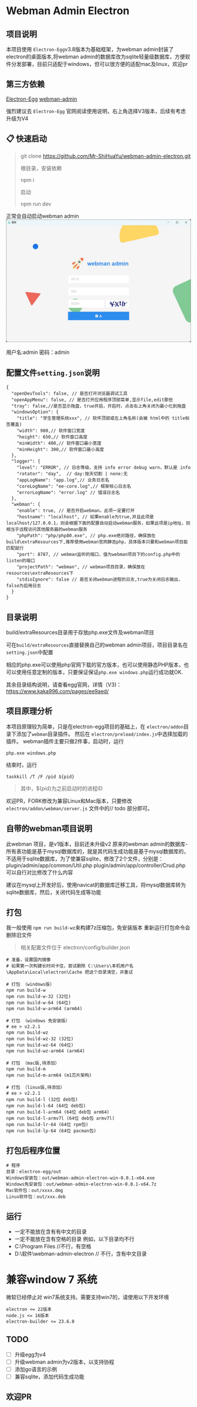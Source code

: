 # Webman Admin Electron

## 项目说明

本项目使用 `Electron-Egg`v3.8版本为基础框架，为webman admin封装了electron的桌面版本,将webman admin的数据库改为sqlite轻量级数据库，方便软件分发部署，目前只适配于windows，但可以很方便的适配mac及linux，欢迎pr

## 第三方依赖

[Electron-Egg](https://www.kaka996.com/)
[webman-admin](https://www.workerman.net/doc/webman-admin/)

强烈建议去 `Electron-Egg` 官网阅读使用说明，右上角选择V3版本，后续有考虑升级为V4

## 📋 快速启动
> git clone https://github.com/Mr-ShiHuaYu/webman-admin-electron.git
> 
> 根目录，安装依赖
> 
> npm i
> 
> 启动
> 
> npm run dev
> 
正常会自动启动webman admin
![](./imgs/run.jpg) 

用户名:admin
密码：admin


## 配置文件`setting.json`说明
```json5
{
  "openDevTools": false, // 是否打开浏览器调试工具
  "openAppMenu": false, // 是否打开应用程序顶部菜单,显示file,edit那些
  "tray": false,//是否显示拖盘，true开启，开启时，点击右上角关闭为最小化到拖盘
  "windowsOption": {
    "title": "学生管理系统xxx", // 软件顶部或左上角名称(会被 html中的 title标签覆盖)
    "width": 980,// 软件窗口宽度
    "height": 650,// 软件窗口高度
    "minWidth": 400,// 软件窗口最小宽度
    "minHeight": 300,// 软件窗口最小高度
  },
  "logger": {
    "level": "ERROR", // 日志等级，支持 info error debug warn，默认是 info
    "rotator": "day",  // day:按天切割 | none:无
    "appLogName": "app.log",// 业务日志名
    "coreLogName": "ee-core.log",// 框架核心日志名
    "errorLogName": "error.log" // 错误日志名
  },
  "webman": {
    "enable": true, // 是否开启webman，此项一定要打开
    "hostname": "localhost", // 如果enable为true,并且此项是localhost/127.0.0.1，则会根据下面的配置自动启动webman服务，如果此项是ip地址，则相当于远程访问其他服务器的webman服务
    "phpPath": "php/php80.exe", // php.exe绝对路径，确保放在 build\extraResources下,推荐使用webman官网静态php，具体版本只要和webman项目能匹配就行
    "port": 8787, // webman监听的端口，值为webman项目下的config.php中的listen的端口
    "projectPath": "webman", // webman项目目录，确保放在resources\extraResources下
    "stdioIgnore": false // 是否关闭webman进程的日志,true为关闭日志输出，false为启用日志
  }
}
```

## 目录说明
build/extraResources目录用于存放php.exe文件及webman项目

可在`build/extraResources`直接替换自己的webman admin项目，项目目录名在`setting.json`中配置

相应的php.exe可以使用php官网下载的官方版本，也可以使用静态PHP版本，也可以使用任意定制的版本，只要保证保证`php.exe windows.php`运行成功就OK.

其余目录结构说明，请查看egg官网，详情（V3)：
https://www.kaka996.com/pages/ee9aed/

## 项目原理分析
本项目原理较为简单，只是在electron-egg项目的基础上，在 `electron/addon`目录下添加了`webman`目录插件。
然后在 `electron/preload/index.js`中选择加载的插件。
webman插件主要只做2件事，启动时，运行

```shell
php.exe windows.php
```
结束时，运行

```shell
taskkill /T /F /pid ${pid}
```
> 其中，${pid}为之前启动时的进程ID

欢迎PR，FORK修改为兼容Linux和Mac版本，只要修改
`electron/addon/webman/server.js` 文件中的// todo 部分即可。

## 自带的webman项目说明
此webman 项目，是v1版本，目前还未升级v2
原来的webman admin的数据库-所有表功能是基于mysql数据库的，就是其代码生成功能是基于mysql数据库的，不适用于sqlite数据库，为了使兼容sqlite，修改了2个文件，分别是：
plugin/admin/app/common/Util.php
plugin/admin/app/controller/Crud.php
可以自行对比修改了什么内容

建议在mysql上开发好后，使用navicat的数据库迁移工具，将mysql数据库转为sqlite数据库，然后，关闭代码生成等功能


## 打包
我一般使用 `npm run build-wz`来构建7z压缩包，免安装版本
重新运行打包命令会删除旧文件
> 相关配置文件位于 electron/config/builder.json
> 
```
# 准备，设置国内镜像
# 如果第一次构建长时间卡住，尝试删除 C:\Users\本机用户名\AppData\Local\electron\Cache 把这个目录清空，并重试

# 打包 （windows版）
npm run build-w
npm run build-w-32 (32位)
npm run build-w-64 (64位)
npm run build-w-arm64 (arm64)

# 打包 （windows 免安装版）
# ee > v2.2.1
npm run build-wz
npm run build-wz-32 (32位)
npm run build-wz-64 (64位)
npm run build-wz-arm64 (arm64)

# 打包 （mac版,待添加）
npm run build-m
npm run build-m-arm64 (m1芯片架构)

# 打包 （linux版,待添加）
# ee > v2.2.1
npm run build-l (32位 deb包)
npm run build-l-64 (64位 deb包)
npm run build-l-arm64 (64位 deb包 arm64)
npm run build-l-armv7l (64位 deb包 armv7l)
npm run build-lr-64 (64位 rpm包)
npm run build-lp-64 (64位 pacman包)
```
## 打包后程序位置
```
# 程序
目录：electron-egg/out
Windows安装包：out/webman-admin-electron-win-0.0.1-x64.exe  
Windows免安装包：out/webman-admin-electron-win-0.0.1-x64.7z
Mac软件包：out/xxxx.dmg
Linux软件包：out/xxx.deb 
```

## 运行
- 一定不能放在含有有中文的目录
- 一定不能放在含有空格的目录
例如，以下目录均不行
- C:\Program Files //不行，有空格
- D:\软件\webman-admin-electron // 不行，含有中文目录

# 兼容window 7 系统
微软已经停止对 win7系统支持。需要支持win7的，请使用以下开发环境
```
electron <= 22版本
node.js <= 16版本
electron-builder <= 23.6.0

```

## TODO
- [ ] 升级egg为v4
- [ ] 升级webman admin为v2版本，以支持协程
- [ ] 添加go语言的示例
- [ ] 兼容sqlite，添加代码生成功能

## 欢迎PR
